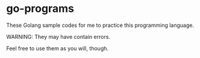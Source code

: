 # go-programs
These Golang sample codes for me to practice this programming language. 

WARNING: They may have contain errors. 

Feel free to use them as you will, though.
